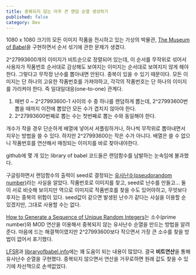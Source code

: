 ```yaml
---
title: 중복되지 않는 아주 큰 랜덤 순열 생성하기
published: false
category: Dev
---
```

1080 x 1080 크기의 모든 이미지 작품을 전시하고 있는 가상의 박물관, [The Museum of Babel](http://museumofbabel.herokuapp.com/)을 구현하면서 순서 섞기에 관한 문제가 생겼다. 

2^27993600개의 이미지가 비트순으로 정렬되어 있는데, 이 순서를 무작위로 섞어서 사용자가 작품번호 순서대로 감상해도 보여지는 이미지는 순서대로 보여지지 않게 해야한다. 그렇다고 무작정 난수를 뽑아내면 안된다. 중복이 있을 수 있기 때문이다. 모든 이미지는 단 하나의 고유한 작품번호를 가져야하고, 각각의 작품번호는 단 하나의 이미지를 가리켜야 한다. 즉 일대일대응(one-to-one) 관계다.

1. 매번 0 ~ 2^27993600-1 사이의 수 중 하나를 랜덤하게 뽑는데, 2^27993600번 뽑을 때까지 이전에 뽑았던 모든 수가 겹치지 않아야 한다. 
2. 2^27993600번째로 뽑는 수는 첫번째로 뽑는 수와 동일해야 한다.

개수가 작을 경우 단순하게 배열에 넣어서 셔플링하거나, 하나씩 무작위로 뽑아내면서 지우는 방법을 쓸 수 있다. 하지만 2^27993600는 작은 수가 아니다. 배열은 쓸 수 없으니 작품번호를 연산해서 매칭되는 이미지를 바로 찾아내야한다.

github에 몇 개 있는 library of babel 코드들은 랜덤함수를 남발하는 눈속임에 불과했다.

구글링하면서 랜덤함수의 출력이 seed로 결정되는 [유사난수(pseudorandom number)](https://ko.wikipedia.org/wiki/%EC%9C%A0%EC%82%AC%EB%82%9C%EC%88%98)라는 사실을 알았다. 작품번호로 이미지를 찾고, seed로 난수를 만들고... 둘이 서로 비슷해 보이지만 역으로 이미지로 작품번호를 찾을 수도 있어야하고, 무엇보다 후자는 중복의 위험이 있다. seed값이 같으면 발생된 난수가 같다는 사실을 이용할 순 있겠지만, 그대로 사용할 수는 없다. 

[How to Generate a Sequence of Unique Random Integers](http://preshing.com/20121224/how-to-generate-a-sequence-of-unique-random-integers/)는 소수(prime number)와 MOD 연산을 이용해서 중복되지 않는 유사난수 순열을 만드는 방법을 알려준다. 마음에 드는 해결책이였지만 2^27993600보다 작으면서 가장 큰 소수를 찾을 방법이 없어서 포기했다.

[LFSR](https://en.wikipedia.org/wiki/Linear_feedback_shift_register)과 [libraryofbabel.info](http://libraryofbabel.info/)에는 꽤 도움이 되는 내용이 많았다. 결국 **비트연산**을 통해 유사난수 순열을 구현했다. 중복되지 않으면서 연산을 거꾸로하면 원래 값도 찾을 수 있기에 차선책으로 손색없었다.